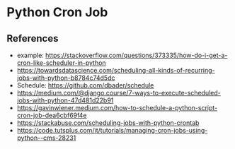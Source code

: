 # Python Cron Job


## References
- example: https://stackoverflow.com/questions/373335/how-do-i-get-a-cron-like-scheduler-in-python
- https://towardsdatascience.com/scheduling-all-kinds-of-recurring-jobs-with-python-b8784c74d5dc
- Schedule: https://github.com/dbader/schedule
- https://medium.com/@django.course/7-ways-to-execute-scheduled-jobs-with-python-47d481d22b91
- https://gavinwiener.medium.com/how-to-schedule-a-python-script-cron-job-dea6cbf69f4e
- https://stackabuse.com/scheduling-jobs-with-python-crontab
- https://code.tutsplus.com/it/tutorials/managing-cron-jobs-using-python--cms-28231